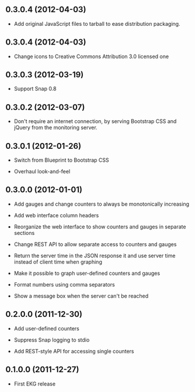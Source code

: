 ## 0.3.0.4 (2012-04-03)

 * Add original JavaScript files to tarball to ease distribution
   packaging.

## 0.3.0.4 (2012-04-03)

 * Change icons to Creative Commons Attribution 3.0 licensed one

## 0.3.0.3 (2012-03-19)

 * Support Snap 0.8

## 0.3.0.2 (2012-03-07)

 * Don't require an internet connection, by serving Bootstrap CSS and
   jQuery from the monitoring server.

## 0.3.0.1 (2012-01-26)

 * Switch from Blueprint to Bootstrap CSS

 * Overhaul look-and-feel

## 0.3.0.0 (2012-01-01)

 * Add gauges and change counters to always be monotonically increasing

 * Add web interface column headers

 * Reorganize the web interface to show counters and gauges in separate sections

 * Change REST API to allow separate access to counters and gauges

 * Return the server time in the JSON response it and use server time
   instead of client time when graphing

 * Make it possible to graph user-defined counters and gauges

 * Format numbers using comma separators

 * Show a message box when the server can't be reached

## 0.2.0.0 (2011-12-30)

 * Add user-defined counters

 * Suppress Snap logging to stdio

 * Add REST-style API for accessing single counters

## 0.1.0.0 (2011-12-27)

 * First EKG release
